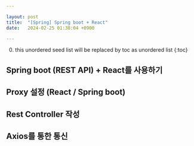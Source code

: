 ```yaml
---

layout: post
title:  "[Spring] Spring boot + React"
date:   2024-02-25 01:38:04 +0900

---
```


0. this unordered seed list will be replaced by toc as unordered list
{:toc}

## Spring boot (REST API) + React를 사용하기

## Proxy 설정 (React / Spring boot)

## Rest Controller 작성

## Axios를 통한 통신

